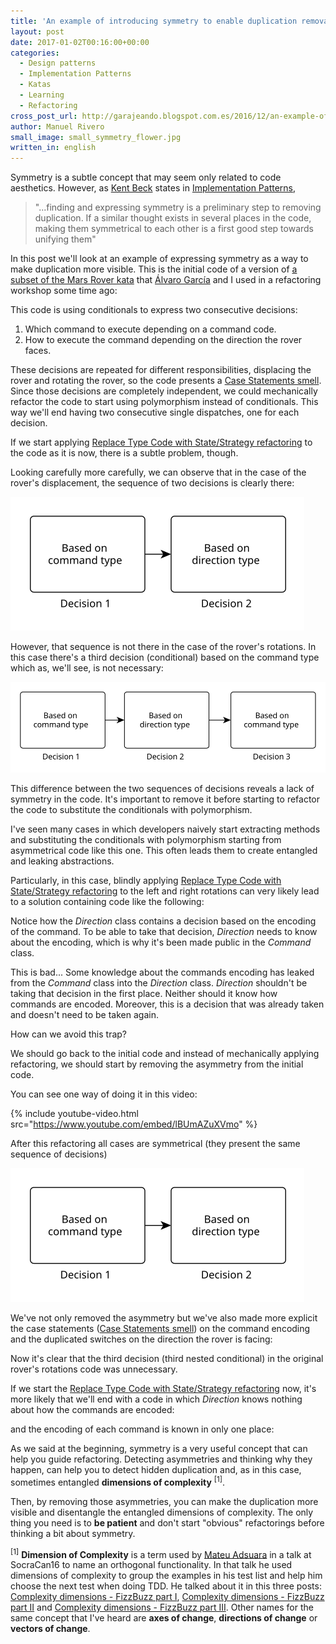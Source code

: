 ```yaml
---
title: 'An example of introducing symmetry to enable duplication removal '
layout: post
date: 2017-01-02T00:16:00+00:00
categories:
  - Design patterns
  - Implementation Patterns
  - Katas
  - Learning
  - Refactoring
cross_post_url: http://garajeando.blogspot.com.es/2016/12/an-example-of-introducing-symmetry-to.html
author: Manuel Rivero
small_image: small_symmetry_flower.jpg
written_in: english
---
```


<p>
  Symmetry is a subtle concept that may seem only related to code aesthetics.
  However, as <a href="https://en.wikipedia.org/wiki/Kent_Beck">Kent Beck</a> states in <a href="https://www.amazon.com/Implementation-Patterns-Kent-Beck/dp/0321413091">Implementation Patterns</a>, 
</p>

<blockquote>
"...finding and expressing symmetry is a preliminary step to removing duplication. If a similar thought exists in several places in the code, making them symmetrical to each other is a first good step towards unifying them"</blockquote>

<p>
  In this post we'll look at an example of expressing symmetry as a way to make duplication more visible. This is the initial code of a version of <a href="https://gist.github.com/trikitrok/7daea817f7d5c92776d18a6a3ddafad1">a subset of the Mars Rover kata</a> that <a href="https://twitter.com/alvarobiz">Álvaro García</a> and I used in a refactoring workshop some time ago:
</p>

<script src="https://gist.github.com/trikitrok/2ea763f0964278f9e1714e2e1cc12d31.js"></script>

<p>
  This code is using conditionals to express two consecutive decisions:
</p>

<ol>
  <li> Which command to execute depending on a command code.</li>
  <li> How to execute the command depending on the direction the rover faces.</li>
</ol>

<p>
  These decisions are repeated for different responsibilities, displacing the rover and rotating the rover, so the code presents a <a href="http://www.informit.com/articles/article.aspx?p=1400866&amp;seqNum=10">Case Statements smell</a>.
  Since those decisions are completely independent, we could mechanically refactor the code to start using polymorphism instead of conditionals. This way we'll end having two consecutive single dispatches, one for each decision.
</p>

<p>
  If we start applying <a href="http://refactoring.com/catalog/replaceTypeCodeWithStateStrategy.html">Replace Type Code with State/Strategy refactoring</a> to the code as it is now, there is a subtle problem, though.
</p>

<p>
  Looking carefully more carefully, we can observe that in the case of the rover's displacement, the sequence of two decisions is clearly there:
</p>

<img src="/assets/movement_code.svg" alt="Two decisions" />

<p>
  However, that sequence is not there in the case of the rover's rotations. In this case there's a third decision (conditional) based on the command type which as, we'll see, is not necessary:
</p>

<img src="/assets/rotation_code.svg"  alt="Three decisions"/>

<p>
  This difference between the two sequences of decisions reveals a lack of symmetry in the code.
  It's important to remove it before starting to refactor the code to substitute the conditionals with polymorphism. 
</p>

<p>
  I've seen many cases in which developers naively start extracting methods and substituting the conditionals with polymorphism starting from asymmetrical code like this one. This often leads them to create entangled and leaking abstractions.
</p>

<p>
  Particularly, in this case, blindly applying <a href="http://refactoring.com/catalog/replaceTypeCodeWithStateStrategy.html">Replace Type Code with State/Strategy refactoring</a> to the left and right rotations can very likely lead to a solution containing code like the following:
</p>

<script src="https://gist.github.com/trikitrok/b00a96a86201e1ea28cd737bd55b57d9.js"></script>

<script src="https://gist.github.com/trikitrok/3048c53bd89d51f5a078a0d9a58e5b9c.js"></script>

<p>
  Notice how the <i>Direction</i> class contains a decision based on the encoding of the command. To be able to take that decision, <i>Direction</i> needs to know about the encoding, which is why it's been made public in the <i>Command</i> class.
</p>

<p>
  This is bad... Some knowledge about the commands encoding has leaked from the <i>Command</i> class into the <i>Direction</i> class. <i>Direction</i> shouldn't be taking that decision in the first place. Neither should it know how commands are encoded. 
  Moreover, this is a decision that was already taken and doesn't need to be taken again. 
</p>

<p>
How can we avoid this trap?
</p>

<p>
  We should go back to the initial code and instead of mechanically applying refactoring, we should start by removing the asymmetry from the initial code.
</p>

<p>
  You can see one way of doing it in this video:
</p>

{% include youtube-video.html src="https://www.youtube.com/embed/lBUmAZuXVmo" %}

<p>
  After this refactoring all cases are symmetrical (they present the same sequence of decisions)
</p>

<img src="/assets/movement_code.svg" alt="Two decisions" />

<p>
  We've not only removed the asymmetry but we've also made more explicit the case statements (<a href="http://www.informit.com/articles/article.aspx?p=1400866&amp;seqNum=10">Case Statements smell</a>) on the command encoding and the duplicated switches on the direction the rover is facing:
</p>

<script src="https://gist.github.com/trikitrok/17686efb46e0406e4ccfb307db8d5390.js"></script>

<p>
  Now it's clear that the third decision (third nested conditional) in the original rover's rotations code was unnecessary.
</p>

<p>
  If we start the <a href="http://refactoring.com/catalog/replaceTypeCodeWithStateStrategy.html">Replace Type Code with State/Strategy refactoring</a> now, it's more likely that we'll end with a code in which <i>Direction</i> knows nothing about how the commands are encoded:
</p>

<script src="https://gist.github.com/trikitrok/d30cecd89e0af1f1e2d0773cb17c3fe9.js"></script>

<p>
  and the encoding of each command is known in only one place:
</p>

<script src="https://gist.github.com/trikitrok/a28321142dffb3c0fa26c44eb5b54a0f.js"></script>

<p>
  As we said at the beginning, symmetry is a very useful concept that can help you guide refactoring. Detecting asymmetries and thinking why they happen, can help you to detect hidden duplication and, as in this case, sometimes entangled <b>dimensions of complexity</b> <sup>[1]</sup>.
</p>

<p>
  Then, by removing those asymmetries, you can make the duplication more visible and disentangle the entangled dimensions of complexity. The only thing you need is to <b>be patient</b> and don't start "obvious" refactorings before thinking a bit about symmetry.
</p>

<p>
<sup>[1]</sup> <b>Dimension of Complexity</b> is a term used by <a href="https://twitter.com/mateuadsuara">Mateu Adsuara</a> in a talk at SocraCan16 to name an orthogonal functionality. In that talk he used dimensions of complexity to group the examples in his test list and help him choose the next test when doing TDD. He talked about it in this three posts: <a href="http://mateuadsuara.github.io/8thlight/2015/08/18/complexity-dimensions-p1.html">Complexity dimensions - FizzBuzz part I</a>, <a href="http://mateuadsuara.github.io/8thlight/2015/08/19/complexity-dimensions-p2.html">Complexity dimensions - FizzBuzz part II</a> and <a href="http://mateuadsuara.github.io/8thlight/2015/08/20/complexity-dimensions-p3.html">Complexity dimensions - FizzBuzz part III</a>. Other names for the same concept that I've heard are <b>axes of change</b>, <b>directions of change</b> or <b>vectors of change</b>.
</p>